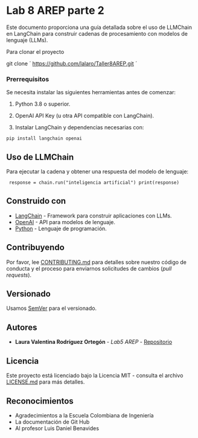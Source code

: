 # Lab 8 AREP parte 2

Este documento proporciona una guía detallada sobre el uso de LLMChain en LangChain para construir cadenas de procesamiento con modelos de lenguaje (LLMs).

Para clonar el proyecto 

git clone  ´ https://github.com/lalaro/Taller8AREP.git ´

### Prerrequisitos

Se necesita instalar las siguientes herramientas antes de comenzar:

1. Python 3.8 o superior.

2. OpenAI API Key (u otra API compatible con LangChain).

3. Instalar LangChain y dependencias necesarias con:

` pip install langchain openai `

## Uso de LLMChain

Para ejecutar la cadena y obtener una respuesta del modelo de lenguaje:

` 
response = chain.run("inteligencia artificial")
print(response)
 `

## Construido con

* [LangChain]() - Framework para construir aplicaciones con LLMs.
* [OpenAI](https://platform.openai.com/docs/concepts) - API para modelos de lenguaje.
* [Python](https://docs.python.org/3/) - Lenguaje de programación.

## Contribuyendo

Por favor, lee [CONTRIBUTING.md](https://gist.github.com/PurpleBooth/b24679402957c63ec426) para detalles sobre nuestro código de conducta y el proceso para enviarnos solicitudes de cambios (*pull requests*).

## Versionado

Usamos [SemVer](http://semver.org/) para el versionado.

## Autores

* **Laura Valentina Rodríguez Ortegón** - *Lab5 AREP* - [Repositorio](https://github.com/lalaro/Taller8AREP.git)

## Licencia

Este proyecto está licenciado bajo la Licencia MIT - consulta el archivo [LICENSE.md](LICENSE.md) para más detalles.

## Reconocimientos

* Agradecimientos a la Escuela Colombiana de Ingeniería
* La documentación de Git Hub
* Al profesor Luis Daniel Benavides

